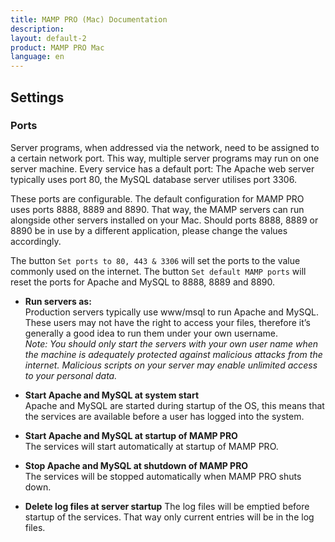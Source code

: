 ```yaml
---
title: MAMP PRO (Mac) Documentation
description: 
layout: default-2
product: MAMP PRO Mac
language: en
---
```


## Settings

### Ports

Server programs, when addressed via the network, need to be assigned to a certain network port. This way, multiple server programs may run on one server machine. Every service has a default port: The Apache web server typically uses port 80, the MySQL database server utilises port 3306.

These ports are configurable. The default configuration for MAMP PRO uses ports 8888, 8889 and 8890. That way, the MAMP servers can run alongside other servers installed on your Mac. Should ports 8888, 8889 or 8890 be in use by a different application, please change the values accordingly.

The button `Set ports to 80, 443 & 3306` will set the ports to the value commonly used on the internet. The button `Set default MAMP ports` will reset the ports for Apache and MySQL to 8888, 8889 and 8890.

*  **Run servers as:**  
   Production servers typically use www/msql to run Apache and MySQL. These users may not have the right to access your files,
   therefore it’s generally a good idea to run them under your own username.  
   *Note: You should only start the servers with your own user name when the machine is adequately protected against
   malicious attacks from the internet. Malicious scripts on your server may enable unlimited access to your personal data.*

*  **Start Apache and MySQL at system start**  
   Apache and MySQL are started during startup of the OS, this means that the services are available before a user
   has logged into the system.

*  **Start Apache and MySQL at startup of MAMP PRO**  
The services will start automatically at startup of MAMP PRO.

*  **Stop Apache and MySQL at shutdown of MAMP PRO**  
   The services will be stopped automatically when MAMP PRO shuts down.

*  **Delete log files at server startup**
   The log files will be emptied before startup of the services. That way only current entries will be in the log files.
